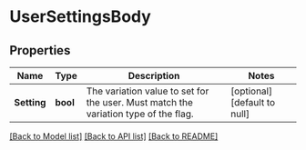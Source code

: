 # UserSettingsBody

## Properties
Name | Type | Description | Notes
------------ | ------------- | ------------- | -------------
**Setting** | **bool** | The variation value to set for the user. Must match the variation type of the flag. | [optional] [default to null]

[[Back to Model list]](../README.md#documentation-for-models) [[Back to API list]](../README.md#documentation-for-api-endpoints) [[Back to README]](../README.md)


